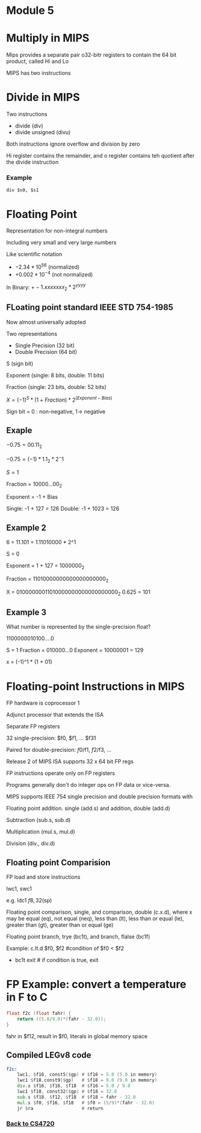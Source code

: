 # Module 5

# Multiply in MIPS

 Mips provides a separate pair o32-bitr registers to contain the 64 bit product, called Hi and Lo

 MIPS has two instructions


 # Divide in MIPS

 Two instructions
 - divide (div)
 - divide unsigned (divu)


Both instructions ignore overflow and division by zero

Hi register contains the remainder, and o register contains teh quotient after the divide instruction

### Example
```
div $s0, $s1

```

# Floating Point
Representation for non-integral numbers

Including very small and very large numbers


Like scientific notation
 - $-2.34 * 10^56$ (normalized)
 - $+0.002 * 10^{-4}$ (not normalized)

In Binary: $+- 1.xxxxxxx_2 * 2^{yyyy}$ 

## FLoating point standard IEEE STD 754-1985

Now almost universally adopted

Two representations

- Single Precision (32 bit)
- Double Precision (64 bit)

S (sign bit)

Exponent (single: 8 bits, double: 11 bits)

Fraction (single: 23 bits, double: 52 bits)

$X = (-1)^S * (1 + Fraction)*2^{(Exponent-Bias)}$

Sign bit = 0 : non-negative, 1-> negative


## Exaple
$-0.75 = 00.11_2$

$-0.75 = (-1) * 1.1_2 * 2^-1$

$S = 1$

Fraction = $10000...00_2$

Exponent = -1 + Bias

Single: -1 + 127 = 126
Double: -1 + 1023 = 126

## Example 2
6 = 11.101 = 1.11010000 * 2^1

S = 0

Exponent = 1 + 127 = $1000000_2$

Fraction = $11010000000000000000000_2$

X = $01000000011010000000000000000000_2$
0.625 = 101

## Example 3
What number is represented by the single-precision float?

1100000010100....0

S = 1
Fraction = 010000...0
Exponent = 10000001 = 129

x = (-1)^1 * (1 + 01)

# Floating-point Instructions in MIPS

FP hardware is coprocessor 1

Adjunct processor that extends the ISA

Separate FP registers

32 single-precision: $f0, $f1, ... $f31

Paired for double-precision: $f0/$f1, $f2/$f3, ...

Release 2 of MIPS ISA supports 32 x 64 bit FP regs

FP instructions operate only on FP registers

Programs generally don't do integer ops on FP data or vice-versa.


MIPS supports IEEE 754 single precision and double precision formats with

Floating point addition. single (add.s) and addition, double (add.d)

Subtraction (sub.s, sub.d)

Multiplication (mul.s, mul.d)

Division (div., div.d)

## Floating point Comparision

FP load and store instructions

lwc1, swc1

e.g. ldc1 $f8, 32($sp)


Floating point comparison, single, and comparison, double (c.x.d), where x may be equal (eq), not equal (neq), less than (lt), less than or equal (le), greater than (gt), greater than or equal (ge)

Floating point branch, trye (bc1t), and branch, flalse (bc1f)

Example: c.lt.d $f0, $f2 #condition of $f0 < $f2
  - bc1t exit # if condition is true, exit



# FP Example: convert a temperature in F to C

```c
float f2c (float fahr) {
    return ((5.0/9.0)*(fahr - 32.0));
}
```

fahr in $f12, result in $f0, literals in global memory space

## Compiled LEGv8 code
```asm
f2c:
    lwc1, $f16, const5($gp) # $f16 = 5.0 (5.0 in memory)
    lwc1 $f18,const9($gp)   # $f18 = 9.0 (9.0 in memory)
    div.s $f16, $f16, $f18  # $f16 = 5.0 / 9.0
    lwc1 $f18, const32($gp) # $f18 = 32.0
    sub.s $f18, $f12, $f18  # $f18 = fahr - 32.0 
    mul.s $f0, $f16, $f18   # $f0 = (5/9)*(fahr - 32.0)
    jr $ra                  # return
```

### [Back to CS4720](%WEBPATH%/classes/cs4720/) 


